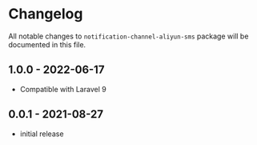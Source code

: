 # Changelog

All notable changes to `notification-channel-aliyun-sms` package will be documented in this file.

## 1.0.0 - 2022-06-17

- Compatible with Laravel 9

## 0.0.1 - 2021-08-27

- initial release
